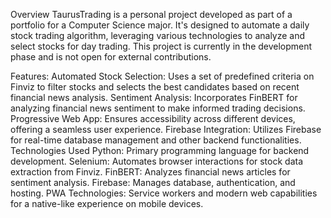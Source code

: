 Overview
TaurusTrading is a personal project developed as part of a portfolio for a Computer Science major. It's designed to automate a daily stock trading algorithm, leveraging various technologies to analyze and select stocks for day trading. This project is currently in the development phase and is not open for external contributions.

Features:
Automated Stock Selection: Uses a set of predefined criteria on Finviz to filter stocks and selects the best candidates based on recent financial news analysis.
Sentiment Analysis: Incorporates FinBERT for analyzing financial news sentiment to make informed trading decisions.
Progressive Web App: Ensures accessibility across different devices, offering a seamless user experience.
Firebase Integration: Utilizes Firebase for real-time database management and other backend functionalities.
Technologies Used
Python: Primary programming language for backend development.
Selenium: Automates browser interactions for stock data extraction from Finviz.
FinBERT: Analyzes financial news articles for sentiment analysis.
Firebase: Manages database, authentication, and hosting.
PWA Technologies: Service workers and modern web capabilities for a native-like experience on mobile devices.

